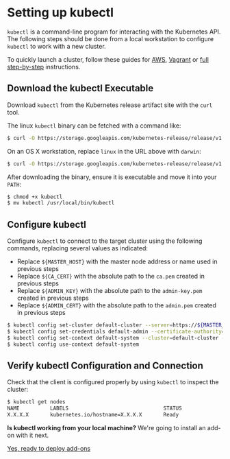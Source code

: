 # Setting up kubectl

`kubectl` is a command-line program for interacting with the Kubernetes API. The following steps should be done from a local workstation to configure `kubectl` to work with a new cluster.

To quickly launch a cluster, follow these guides for [AWS][kube-aws], [Vagrant][vagrant-multi] or [full step-by-step][manual] instructions.

[kube-aws]: https://github.com/coreos/kube-aws/blob/master/README.md
[vagrant-multi]: kubernetes-on-vagrant-single.md
[manual]: getting-started.md

## Download the kubectl Executable

Download `kubectl` from the Kubernetes release artifact site with the `curl` tool.

The linux `kubectl` binary can be fetched with a command like:

```sh
$ curl -O https://storage.googleapis.com/kubernetes-release/release/v1.7.3/bin/linux/amd64/kubectl
```

On an OS X workstation, replace `linux` in the URL above with `darwin`:

```sh
$ curl -O https://storage.googleapis.com/kubernetes-release/release/v1.7.3/bin/darwin/amd64/kubectl
```

After downloading the binary, ensure it is executable and move it into your `PATH`:

```sh
$ chmod +x kubectl
$ mv kubectl /usr/local/bin/kubectl
```

## Configure kubectl

Configure `kubectl` to connect to the target cluster using the following commands, replacing several values as indicated:

* Replace `${MASTER_HOST}` with the master node address or name used in previous steps
* Replace `${CA_CERT}` with the absolute path to the `ca.pem` created in previous steps
* Replace `${ADMIN_KEY}` with the absolute path to the `admin-key.pem` created in previous steps
* Replace `${ADMIN_CERT}` with the absolute path to the `admin.pem` created in previous steps

```sh
$ kubectl config set-cluster default-cluster --server=https://${MASTER_HOST} --certificate-authority=${CA_CERT}
$ kubectl config set-credentials default-admin --certificate-authority=${CA_CERT} --client-key=${ADMIN_KEY} --client-certificate=${ADMIN_CERT}
$ kubectl config set-context default-system --cluster=default-cluster --user=default-admin
$ kubectl config use-context default-system
```

## Verify kubectl Configuration and Connection

Check that the client is configured properly by using `kubectl` to inspect the cluster:

```sh
$ kubectl get nodes
NAME          LABELS                               STATUS
X.X.X.X       kubernetes.io/hostname=X.X.X.X       Ready
```

<div class="co-m-docs-next-step">
  <p><strong>Is kubectl working from your local machine?</strong> We're going to install an add-on with it next.</p>
  <a href="deploy-addons.md" class="btn btn-primary btn-icon-right" data-category="Docs Next" data-event="Kubernetes: Addons">Yes, ready to deploy add-ons</a>
</div>
